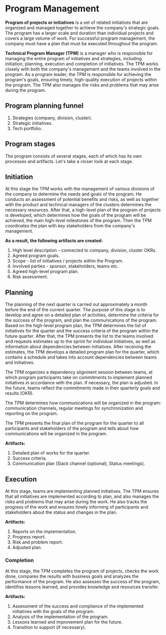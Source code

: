 # Program Management

**Program of projects or initiatives** is a set of related initiatives that are organized and managed together to achieve the company's strategic goals. The program has a larger scale and duration than individual projects and covers a large volume of work. For successful program management, the company must have a plan that must be executed throughout the program.

**Technical Program Manager (TPM)** is a manager who is responsible for managing the entire program of initiatives and strategies, including initiation, planning, execution and completion of initiatives. The TPM works closely with both the company's management and the teams involved in the program. As a program leader, the TPM is responsible for achieving the program's goals, ensuring timely, high-quality execution of projects within the program. The TPM also manages the risks and problems that may arise during the program.


## Program planning funnel

1. Strategies (company, division, cluster).
2. Strategic initiatives.
3. Tech portfolio.


## Program stages

The program consists of several stages, each of which has its own processes and artifacts. Let's take a closer look at each stage.


## Initiation

At this stage the TPM works with the management of various divisions of the company to determine the needs and goals of the program. He conducts an assessment of potential benefits and risks, as well as together with the product and technical managers of the clusters determines the necessary resources. After that, a high-level plan of the program of projects is developed, which determines how the goals of the program will be achieved, the main high-level milestones of the program. Then the TPM coordinates the plan with key stakeholders from the company's management. 

**As a result, the following artifacts are created:**

1. High level description - connected to company, division, cluster OKRs.
2. Agreed program goals.
3. Scope - list of initiatives / projects within the Program.
4. Involved parties - sponsor, stakeholders, teams etc.
5. Agreed high-level program plan.
6. Risk assessment.


## Planning

The planning of the next quarter is carried out approximately a month before the end of the current quarter. The purpose of this stage is to develop and agree on a detailed plan of activities, determine the criteria for the success of the program, and plan the communications of the program. Based on the high-level program plan, the TPM determines the list of initiatives for the quarter and the success criteria of the program within the future quarter. After that, the TPM presents the list to the teams involved and requests estimates up to the sprint for individual initiatives, as well as information about dependencies between initiatives. After receiving the estimates, the TPM develops a detailed program plan for the quarter, which contains a schedule and takes into account dependencies between teams and initiatives.

The TPM organizes a dependency alignment session between teams, at which program participants take on commitments to implement planned initiatives in accordance with the plan. If necessary, the plan is adjusted. In the future, teams reflect the commitments made in their quarterly goals and results (OKR).

The TPM determines how communications will be organized in the program: communication channels, regular meetings for synchronization and reporting on the program.

The TPM presents the final plan of the program for the quarter to all participants and stakeholders of the program and tells about how communications will be organized in the program.

**Artifacts:**

1. Detailed plan of works for the quarter.
2. Success criteria.
3. Communication plan (Slack channel (optional), Status meetings).


## Execution

At this stage, teams are implementing planned initiatives. The TPM ensures that all initiatives are implemented according to plan, and also manages the risks and problems that may arise during the work. He also tracks the progress of the work and ensures timely informing of participants and stakeholders about the status and changes in the plan.

**Artifacts:**

1. Reports on the implementation.
2. Progress report.
3. Risk and problem report.
4. Adjusted plan.


### Completion

At this stage, the TPM completes the program of projects, checks the work done, compares the results with business goals and analyzes the performance of the program. He also assesses the success of the program, identifies lessons learned, and provides knowledge and resources transfer.

**Artifacts:**

1. Assessment of the success and compliance of the implemented initiatives with the goals of the program.
2. Analysis of the implementation of the program.
3. Lessons learned and improvement plan for the future.
4. Transition to support (if necessary).
